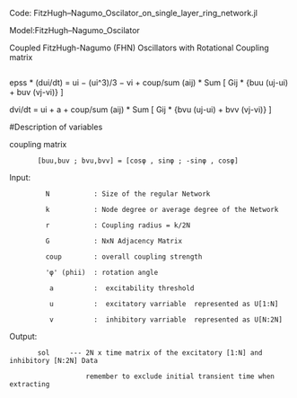 Code: FitzHugh–Nagumo_Oscilator_on_single_layer_ring_network.jl

Model:FitzHugh–Nagumo_Oscilator

Coupled FitzHugh-Nagumo (FHN) Oscillators with Rotational Coupling matrix

<img src="https://latex.codecogs.com/svg.latex?\Large&space;\varepsilon\frac{du_i}{dt}=u_i-\frac{u^3_i}{3}-v_i+\frac{\lambda}{\sum_ja_{ij}}\sum\limits_{j=1}^{N}a_{ij}\{b_{uu}(u_j-u_i)+b_{uv}(v_j-v_i)\}; ," title="" />

epss * (dui/dt) = ui − (ui^3)/3 − vi + coup/sum (aij) * Sum [ Gij * {buu (uj-ui) + buv (vj-vi)} ]


dvi/dt = ui + a + coup/sum (aij) * Sum [ Gij * {bvu (uj-ui) + bvv (vj-vi)} ]

#Description of variables

coupling matrix

           [buu,buv ; bvu,bvv] = [cosφ , sinφ ; -sinφ , cosφ]
           
Input:

             N           : Size of the regular Network
             
             k           : Node degree or average degree of the Network
             
             r           : Coupling radius = k/2N 
             
             G           : NxN Adjacency Matrix
             
             coup        : overall coupling strength    
             
             'φ' (phii)  : rotation angle
             
              a          :  excitability threshold
              
              u          :  excitatory varriable  represented as U[1:N]
              
              v          :  inhibitory varriable  represented as U[N:2N]

Output: 

           sol     --- 2N x time matrix of the excitatory [1:N] and inhibitory [N:2N] Data
           
                       remember to exclude initial transient time when extracting


